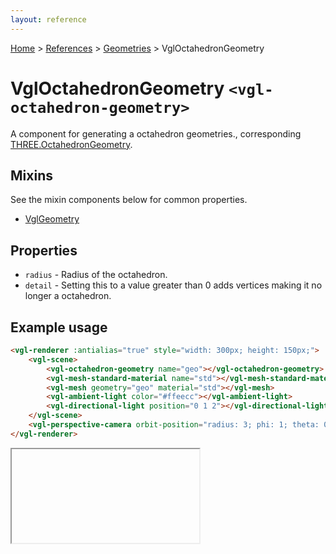 ```yaml
---
layout: reference
---
```

[Home](..) &gt; [References](.) &gt; [Geometries](.#geometries) &gt; VglOctahedronGeometry
# VglOctahedronGeometry `<vgl-octahedron-geometry>`
A component for generating a octahedron geometries., corresponding [THREE.OctahedronGeometry](https://threejs.org/docs/index.html#api/geometries/OctahedronGeometry).
## Mixins
See the mixin components below for common properties.
* [VglGeometry](vgl-geometry)

## Properties
* `radius` - Radius of the octahedron.
* `detail` - Setting this to a value greater than 0 adds vertices making it no longer a octahedron.

## Example usage
```html
<vgl-renderer :antialias="true" style="width: 300px; height: 150px;">
    <vgl-scene>
        <vgl-octahedron-geometry name="geo"></vgl-octahedron-geometry>
        <vgl-mesh-standard-material name="std"></vgl-mesh-standard-material>
        <vgl-mesh geometry="geo" material="std"></vgl-mesh>
        <vgl-ambient-light color="#ffeecc"></vgl-ambient-light>
        <vgl-directional-light position="0 1 2"></vgl-directional-light>
    </vgl-scene>
    <vgl-perspective-camera orbit-position="radius: 3; phi: 1; theta: 0.5;"></vgl-perspective-camera>
</vgl-renderer>
```
<div class="vgl-example"><iframe class="vgl-example__content" srcdoc="
    <style>
        body {
            margin: 0;
            overflow: hidden;
        }
        .vgl-canvas {
            height: 100vh;
        }
    </style>
    <vgl-renderer :antialias='true' class='vgl-canvas'>
        <vgl-scene>
            <vgl-octahedron-geometry name='geo'></vgl-octahedron-geometry>
            <vgl-mesh-standard-material name='std'></vgl-mesh-standard-material>
            <vgl-mesh geometry='geo' material='std'></vgl-mesh>
            <vgl-ambient-light color='#ffeecc'></vgl-ambient-light>
            <vgl-directional-light position='0 1 2'></vgl-directional-light>
        </vgl-scene>
        <vgl-perspective-camera orbit-position='radius: 3; phi: 1; theta: 0.5;'></vgl-perspective-camera>
    </vgl-renderer>
    <script src='https://unpkg.com/vue/dist/vue.min.js'></script>
    <script src='https://unpkg.com/three/build/three.min.js'></script>
    <script src='../js/vue-gl.js'></script>
    <script>
        Object.keys(VueGL).forEach(function(name) {
            Vue.component(name, VueGL[name]);
        });
        const vm = new Vue({
            el: '.vgl-canvas'
        });
    </script>
"></iframe></div>
<script src="https://unpkg.com/srcdoc-polyfill@1.0.0/srcdoc-polyfill.min.js"></script>
